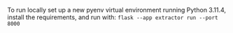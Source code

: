 To run locally set up a new pyenv virtual environment running Python 3.11.4, install the requirements, and run with:
`flask --app extractor run --port 8000`
